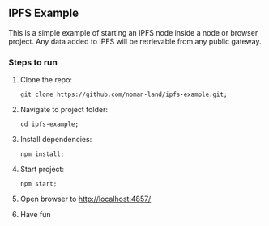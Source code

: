 ## IPFS Example

This is a simple example of starting an IPFS node inside a node or browser project. Any data added to IPFS will be retrievable from any public gateway. 

### Steps to run

1. Clone the repo:

    ```
    git clone https://github.com/noman-land/ipfs-example.git;
    ```
    
2. Navigate to project folder:

    ```
    cd ipfs-example;
    ```
    
3. Install dependencies:

    ```
    npm install;
    ```
    
4. Start project:

    ```
    npm start;
    ```
    
5. Open browser to [http://localhost:4857/](http://localhost:4857/)

6. Have fun

